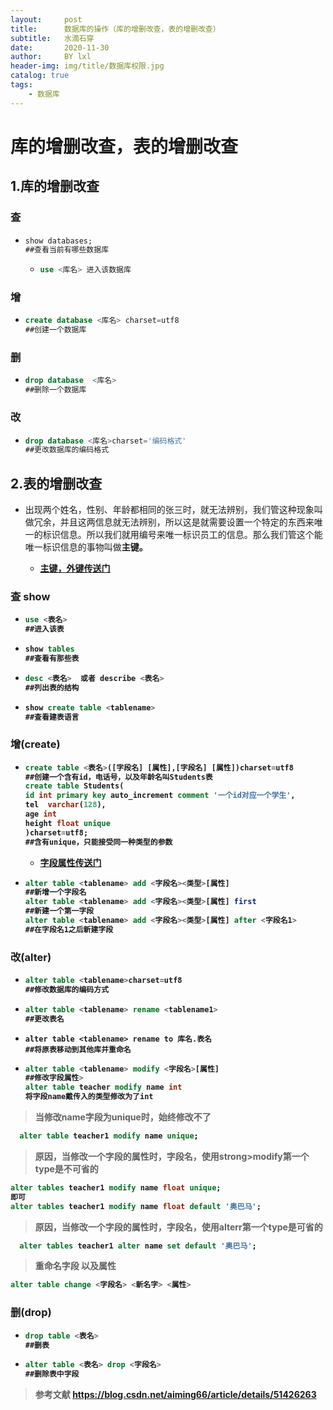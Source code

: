 ```yaml
---
layout:     post
title:      数据库的操作（库的增删改查，表的增删改查）
subtitle:   水滴石穿
date:       2020-11-30
author:     BY lxl
header-img: img/title/数据库权限.jpg
catalog: true
tags:
    - 数据库
---
```


#  库的增删改查，表的增删改查

## 1.库的增删改查

###  查

- ```sql
  show databases;
  ##查看当前有哪些数据库
  ```
  
  - ```sql
    use <库名> 进入该数据库
    ```
###  增

- ``` sql
  create database <库名> charset=utf8
  ##创建一个数据库
  ```


### 删

- ```sql
  drop database  <库名>
  ##删除一个数据库
  ```

  

###  改

- ```sql
  drop database <库名>charset='编码格式'
  ##更改数据库的编码格式
  ```

  

##  2.表的增删改查

- 出现两个姓名，性别、年龄都相同的张三时，就无法辨别，我们管这种现象叫做冗余，并且这两信息就无法辨别，所以这是就需要设置一个特定的东西来唯一的标识信息。所以我们就用编号来唯一标识员工的信息。那么我们管这个能唯一标识信息的事物叫做<Strong>主键<Strong>。
  - [主键，外键传送门](https://www.runoob.com/mysql/mysql-data-types.html)

###  查 show

- ```sql
  use <表名>
  ##进入该表
  ```

- ```sql
  show tables
  ##查看有那些表
  ```

- ```sql
  desc <表名>  或者 describe <表名> 
  ##列出表的结构
  ```

- ```sql
  show create table <tablename> 
  ##查看建表语言
  ```

###  增(create)

- ```sql
  create table <表名>([字段名] [属性],[字段名] [属性])charset=utf8
  ##创建一个含有id，电话号，以及年龄名叫Students表
  create table Students(
  id int primary key auto_increment comment '一个id对应一个学生',
  tel  varchar(128),
  age int
  height float unique
  )charset=utf8;
  ##含有unique，只能接受同一种类型的参数 
  ```

  - [字段属性传送门](https://www.runoob.com/mysql/mysql-data-types.html)

- ```sql
  alter table <tablename> add <字段名><类型>[属性] 
  ##新增一个字段名
  alter table <tablename> add <字段名><类型>[属性] first 
  ##新建一个第一字段
  alter table <tablename> add <字段名><类型>[属性] after <字段名1>
  ##在字段名1之后新建字段
  ```

  

###  改(alter)

- ```sql
  alter table <tablename>charset=utf8
  ##修改数据库的编码方式
  ```

- ```sql
  alter table <tablename> rename <tablename1>
  ##更改表名
  ```

- ```MYSQL
  alter table <tablename> rename to 库名.表名
  ##将原表移动到其他库并重命名
  ```

- ```sql
  alter table <tablename> modify <字段名>[属性]
  ##修改字段属性>
  alter table teacher modify name int
  将字段name戴传入的类型修改为了int
  ```
>当修改name字段为unique时，始终修改不了

```sql
  alter table teacher1 modify name unique;
```

  ><strong>原因，当修改一个字段的属性时，字段名，使用strong>modify<strong>第一个type是不可省的<strong>

  ```sql
  alter tables teacher1 modify name float unique;
  即可
  alter tables teacher1 modify name float default '奥巴马';
  ```

><strong>原因，当修改一个字段的属性时，字段名，使用<strong>alter<strong>r第一个type是可省的<strong>

```sql
  alter tables teacher1 alter name set default '奥巴马';
```

>重命名字段 以及属性

```sql
alter table change <字段名> <新名字> <属性>
```



###  删(drop)

- ```sql
  drop table <表名>
  ##删表
  ```

- ```sql
  alter table <表名> drop <字段名>
  ##删除表中字段
  ```

  

>
>
>参考文献 https://blog.csdn.net/aiming66/article/details/51426263